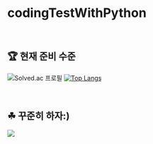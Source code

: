 # codingTestWithPython

<br/>

## 🏆 현재 준비 수준

<div align = "center>

[![Solved.ac
프로필](http://mazassumnida.wtf/api/v2/generate_badge?boj=bona366)](https://solved.ac/profile/bona366) [![Top Langs](https://github-readme-stats.vercel.app/api/top-langs/?username=hee2425&layout=compact)](https://github.com/hee2425/github-readme-stats)

</div>

<br/>

## ☘ 꾸준히 하자:)

<img src="http://mazandi.herokuapp.com/api?handle=hee2425&theme=warm"/>
